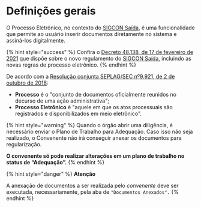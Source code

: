 # Definições gerais

O Processo Eletrônico, no contexto do [SIGCON Saída](https://sigconsaida.mg.gov.br/), é uma funcionalidade que permite ao usuário inserir documentos diretamente no sistema e assiná-los digitalmente.

{% hint style="success" %}
Confira o [Decreto 48.138, de 17 de fevereiro de 2021](https://www.almg.gov.br/consulte/legislacao/completa/completa.html?tipo=DEC\&num=48138\&comp=\&ano=2021) que dispõe sobre o novo regulamento do [SIGCON Saída](https://sigconsaida.mg.gov.br/), incluindo as novas regras de processo eletrônico.
{% endhint %}

De acordo com a [Resolução conjunta SEPLAG/SEC nº9.921, de 2 de  outubro de 2018](http://planejamento.mg.gov.br/sites/default/files/documentos/gestao-governamental/gestao-de-ti/sei\_1500010014958\_2018\_97.pdf):&#x20;

* **Processo** é o "conjunto de documentos oficialmente reunidos no decurso de uma ação administrativa";
* **Processo Eletrônico** é "aquele em que os atos processuais são registrados e disponibilizados em meio eletrônico".

{% hint style="warning" %}
Quando o órgão abrir uma diligência, é necessário enviar o Plano de Trabalho para Adequação. Caso isso não seja realizado, o Convenente não irá conseguir anexar os documentos para regularização.&#x20;

**O convenente só pode realizar alterações em um plano de trabalho no status de “Adequação”.**
{% endhint %}

{% hint style="danger" %}
**Atenção**

A anexação de documentos a ser realizada pelo _convenente_ deve ser executada, necessariamente, pela aba de `"Documentos Anexados".`&#x20;
{% endhint %}
